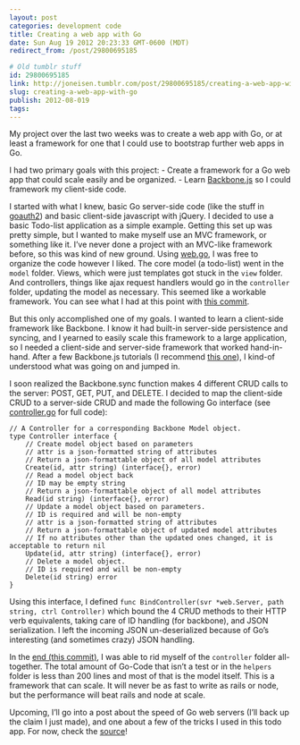 ```yaml
---
layout: post
categories: development code
title: Creating a web app with Go
date: Sun Aug 19 2012 20:23:33 GMT-0600 (MDT)
redirect_from: /post/29800695185

# Old tumblr stuff
id: 29800695185
link: http://joneisen.tumblr.com/post/29800695185/creating-a-web-app-with-go
slug: creating-a-web-app-with-go
publish: 2012-08-019
tags:
---
```



My project over the last two weeks was to create a web app with Go, or at least a framework for one that I could use to bootstrap further web apps in Go.

I had two primary goals with this project: - Create a framework for a Go web app that could scale easily and be organized. - Learn [Backbone.js](http://backbonejs.org) so I could framework my client-side code.

I started with what I knew, basic Go server-side code (like the stuff in [goauth2](http://github.com/yanatan16/goauth2)) and basic client-side javascript with jQuery. I decided to use a basic Todo-list application as a simple example. Getting this set up was pretty simple, but I wanted to make myself use an MVC framework, or something like it. I’ve never done a project with an MVC-like framework before, so this was kind of new ground. Using [web.go](http://github.com/hoisie/web), I was free to organize the code however I liked. The core model (a todo-list) went in the `model` folder. Views, which were just templates got stuck in the `view` folder. And controllers, things like ajax request handlers would go in the `controller` folder, updating the model as necessary. This seemed like a workable framework. You can see what I had at this point with [this commit](https://github.com/yanatan16/go-todo-app/tree/e508f29e365986f5ffb6ab66318e3e0e8a6fbac2).

But this only accomplished one of my goals. I wanted to learn a client-side framework like Backbone. I know it had built-in server-side persistence and syncing, and I yearned to easily scale this framework to a large application, so I needed a client-side and server-side framework that worked hand-in-hand. After a few Backbone.js tutorials (I recommend [this one](http://arturadib.com/hello-backbonejs/)), I kind-of understood what was going on and jumped in.

I soon realized the Backbone.sync function makes 4 different CRUD calls to the server: POST, GET, PUT, and DELETE. I decided to map the client-side CRUD to a server-side CRUD and made the following Go interface (see [controller.go](https://github.com/yanatan16/go-todo-app/blob/master/helpers/controller.go) for full code):

    // A Controller for a corresponding Backbone Model object.
    type Controller interface {
        // Create model object based on parameters
        // attr is a json-formatted string of attributes
        // Return a json-formattable object of all model attributes
        Create(id, attr string) (interface{}, error)
        // Read a model object back
        // ID may be empty string
        // Return a json-formattable object of all model attributes
        Read(id string) (interface{}, error)
        // Update a model object based on parameters.
        // ID is required and will be non-empty
        // attr is a json-formatted string of attributes
        // Return a json-formattable object of updated model attributes
        // If no attributes other than the updated ones changed, it is acceptable to return nil
        Update(id, attr string) (interface{}, error)
        // Delete a model object.
        // ID is required and will be non-empty
        Delete(id string) error
    }

Using this interface, I defined `func BindController(svr *web.Server, path string, ctrl Controller)` which bound the 4 CRUD methods to their HTTP verb equivalents, taking care of ID handling (for backbone), and JSON serialization. I left the incoming JSON un-deserialized because of Go’s interesting (and sometimes crazy) JSON handling.

In the [end (this commit)](https://github.com/yanatan16/go-todo-app/tree/42ce62f47e3a71bcedeb5c8da683fd4d9b1df5ae), I was able to rid myself of the `controller` folder all-together. The total amount of Go-Code that isn’t a test or in the `helpers` folder is less than 200 lines and most of that is the model itself. This is a framework that can scale. It will never be as fast to write as rails or node, but the performance will beat rails and node at scale.

Upcoming, I’ll go into a post about the speed of Go web servers (I’ll back up the claim I just made), and one about a few of the tricks I used in this todo app. For now, check the [source](http://github.com/yanatan16/go-todo-app)!

